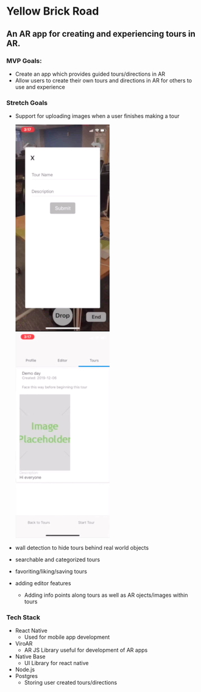 # Yellow Brick Road

## An AR app for creating and experiencing tours in AR.

### MVP Goals:

- Create an app which provides guided tours/directions in AR
- Allow users to create their own tours and directions in AR for others to use and experience

### Stretch Goals

- Support for uploading images when a user finishes making a tour

  ![Alt text](client/js/res/tour-form.png "Title") ![Alt text](client/js/res/placeholder.png "Title")

- wall detection to hide tours behind real world objects
- searchable and categorized tours
- favoriting/liking/saving tours
- adding editor features
  - Adding info points along tours as well as AR ojects/images within tours

### Tech Stack

- React Native
  - Used for mobile app development
- ViroAR
  - AR JS Library useful for development of AR apps
- Native Base
  - UI Library for react native
- Node.js
- Postgres
  - Storing user created tours/directions
